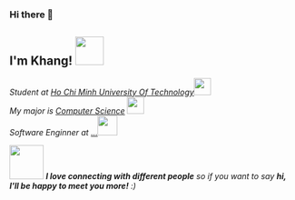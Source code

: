 ### Hi there 👋

<!--
**khangsk/khangsk** is a ✨ _special_ ✨ repository because its `README.md` (this file) appears on your GitHub profile.

Here are some ideas to get you started:

- 🔭 I’m currently working on ...
- 🌱 I’m currently learning ...
- 👯 I’m looking to collaborate on ...
- 🤔 I’m looking for help with ...
- 💬 Ask me about ...
- 📫 How to reach me: ...
- 😄 Pronouns: ...
- ⚡ Fun fact: ...
-->

<h2> I'm Khang! <img src="https://media.giphy.com/media/mGcNjsfWAjY5AEZNw6/giphy.gif" width="50"></h2>
<p><em>Student at <a href="https://www.facebook.com/truongdhbachkhoa">Ho Chi Minh University Of Technology</a><img src="https://media.giphy.com/media/fYSnHlufseco8Fh93Z/giphy.gif" width="30"> <br> My major is <a href="">Computer Science</a> <img src="https://media.giphy.com/media/VgCDAzcKvsR6OM0uWg/giphy.gif" width="30">
<br>Software Enginner at <a href="">...</a><img src="https://media.giphy.com/media/WUlplcMpOCEmTGBtBW/giphy.gif" width="35"> 
</em></p>
<img src="https://media.giphy.com/media/LnQjpWaON8nhr21vNW/giphy.gif" width="60"> <em><b>I love connecting with different people</b> so if you want to say <b>hi, I'll be happy to meet you more!</b> :)</em>

